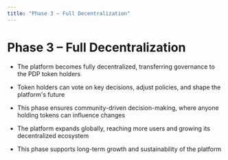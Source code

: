 ```yaml
---
title: "Phase 3 – Full Decentralization"
---
```


Phase 3 – Full Decentralization
===============================

*   The platform becomes fully decentralized, transferring governance to the PDP token holders
    
*   Token holders can vote on key decisions, adjust policies, and shape the platform's future
    
*   This phase ensures community-driven decision-making, where anyone holding tokens can influence changes
    
*   The platform expands globally, reaching more users and growing its decentralized ecosystem
    
*   This phase supports long-term growth and sustainability of the platform
